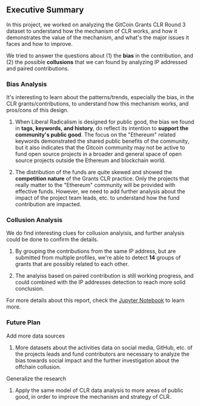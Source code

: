 ## Executive Summary

In this project, we worked on analyzing the GitCoin Grants CLR Round 3 dataset to understand how the mechanism of CLR works, and how it demonstrates the value of the mechanism, and what's the major issues it faces and how to improve.

We tried to answer the questions about (1) the **bias** in the contribution, and (2) the possible **collusions** that we can found by analyzing IP addressed and paired contributions.


### Bias Analysis

It's interesting to learn about the patterns/trends, especially the bias, in the CLR grants/contributions, to understand how this mechanism works, and pros/cons of this design.

1. When Liberal Radicalism is designed for public good, the bias we found in **tags, keywords, and history**, do reflect its intention to **support the community's public good**. The focus on the "Ethereum" related keywords demonstrated the shared public benefits of the community, but it also indicates that the Gitcoin community may not be active to fund open source projects in a broader and general space of open source projects outside the Ethereum and blockchain world.

2. The distribution of the funds are quite skewed and showed the **competition nature** of the Grants CLR practice. Only the projects that really matter to the "Ethereum" community will be provided with effective funds. However, we need to add further analysis about the impact of the project team leads, etc. to understand how the fund contribution are impacted.

### Collusion Analysis

We do find interesting clues for collusion analyisis, and further analysis could be done to confirm the details.

1. By grouping the contributions from the same IP address, but are submitted from multiple profiles, we're able to detect **14** groups of grants that are possibly related to each other.

1. The analyiss based on paired contribution is still working progress, and could combined with the IP addresses detection to reach more solid conclusion.


For more details about this report, check the [Jupyter Notebook](./analysis.ipynb) to learn more.

### Future Plan

Add more data sources

1. More datasets about the activities data on social media, GitHub, etc. of the projects leads and fund contributors are necessary to analyze the bias towards social impact and the further investigation about the offchain collusion.

Generalize the research

1. Apply the same model of CLR data analysis to more areas of public good, in order to improve the mechanism and strategy of CLR.
